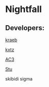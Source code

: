# Nightfall
## Developers:
[kraeb](https://discord.com/users/721608676783423499)
 
[kxtz](https://discord.com/users/952792525637312552)
 
[AC3](https://discord.com/users/917886650951008276)
 
[Stu](https://discord.com/users/879868861162324049)

skibidi sigma

